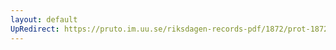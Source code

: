 ```yaml
---
layout: default
UpRedirect: https://pruto.im.uu.se/riksdagen-records-pdf/1872/prot-1872--ak--503.pdf
---
```

